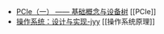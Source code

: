 - [PCIe（一） —— 基础概念与设备树](http://r12f.com/posts/pcie-1-basics/) [[PCIe]]
- [操作系统：设计与实现-jyy](https://jyywiki.cn/OS/2023/) [[操作系统原理]]
